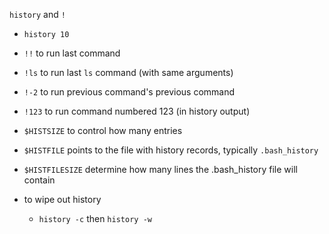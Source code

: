 `history` and `!`
* `history 10`
* `!!` to run last command
* `!ls` to run last `ls` command (with same arguments)
* `!-2` to run previous command's previous command
* `!123` to run command numbered 123 (in history output)
* `$HISTSIZE` to control how many entries
* `$HISTFILE` points to the file with history records, typically `.bash_history`
* `$HISTFILESIZE` determine how many lines the .bash_history file  will contain

* to wipe out history
  * `history -c` then `history -w`
